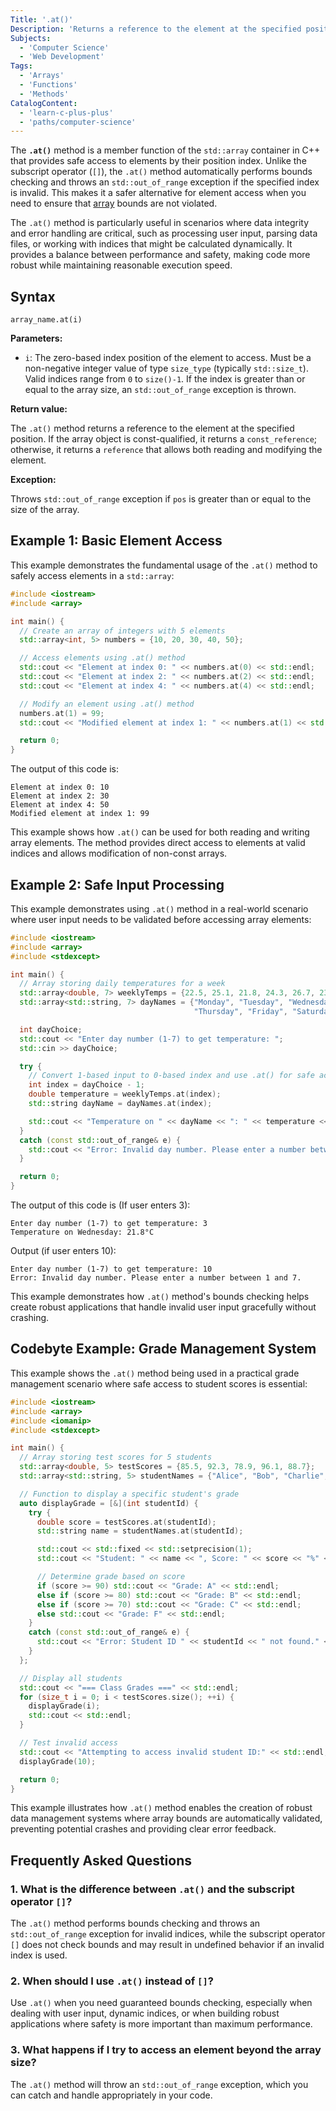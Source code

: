 ```yaml
---
Title: '.at()'
Description: 'Returns a reference to the element at the specified position with bounds checking in std::array containers.'
Subjects:
  - 'Computer Science'
  - 'Web Development'
Tags:
  - 'Arrays'
  - 'Functions'
  - 'Methods'
CatalogContent:
  - 'learn-c-plus-plus'
  - 'paths/computer-science'
---
```


The **`.at()`** method is a member function of the `std::array` container in C++ that provides safe access to elements by their position index. Unlike the subscript operator (`[]`), the `.at()` method automatically performs bounds checking and throws an `std::out_of_range` exception if the specified index is invalid. This makes it a safer alternative for element access when you need to ensure that [array](https://www.codecademy.com/resources/docs/cpp/arrays) bounds are not violated.

The `.at()` method is particularly useful in scenarios where data integrity and error handling are critical, such as processing user input, parsing data files, or working with indices that might be calculated dynamically. It provides a balance between performance and safety, making code more robust while maintaining reasonable execution speed.

## Syntax

```pseudo
array_name.at(i)
```

**Parameters:**

- `i`: The zero-based index position of the element to access. Must be a non-negative integer value of type `size_type` (typically `std::size_t`). Valid indices range from `0` to `size()-1`. If the index is greater than or equal to the array size, an `std::out_of_range` exception is thrown.

**Return value:**

The `.at()` method returns a reference to the element at the specified position. If the array object is const-qualified, it returns a `const_reference`; otherwise, it returns a `reference` that allows both reading and modifying the element.

**Exception:**

Throws `std::out_of_range` exception if `pos` is greater than or equal to the size of the array.

## Example 1: Basic Element Access

This example demonstrates the fundamental usage of the `.at()` method to safely access elements in a `std::array`:

```cpp
#include <iostream>
#include <array>

int main() {
  // Create an array of integers with 5 elements
  std::array<int, 5> numbers = {10, 20, 30, 40, 50};

  // Access elements using .at() method
  std::cout << "Element at index 0: " << numbers.at(0) << std::endl;
  std::cout << "Element at index 2: " << numbers.at(2) << std::endl;
  std::cout << "Element at index 4: " << numbers.at(4) << std::endl;

  // Modify an element using .at() method
  numbers.at(1) = 99;
  std::cout << "Modified element at index 1: " << numbers.at(1) << std::endl;

  return 0;
}
```

The output of this code is:

```shell
Element at index 0: 10
Element at index 2: 30
Element at index 4: 50
Modified element at index 1: 99
```

This example shows how `.at()` can be used for both reading and writing array elements. The method provides direct access to elements at valid indices and allows modification of non-const arrays.

## Example 2: Safe Input Processing

This example demonstrates using `.at()` method in a real-world scenario where user input needs to be validated before accessing array elements:

```cpp
#include <iostream>
#include <array>
#include <stdexcept>

int main() {
  // Array storing daily temperatures for a week
  std::array<double, 7> weeklyTemps = {22.5, 25.1, 21.8, 24.3, 26.7, 23.9, 20.2};
  std::array<std::string, 7> dayNames = {"Monday", "Tuesday", "Wednesday",
                                         "Thursday", "Friday", "Saturday", "Sunday"};

  int dayChoice;
  std::cout << "Enter day number (1-7) to get temperature: ";
  std::cin >> dayChoice;

  try {
    // Convert 1-based input to 0-based index and use .at() for safe access
    int index = dayChoice - 1;
    double temperature = weeklyTemps.at(index);
    std::string dayName = dayNames.at(index);

    std::cout << "Temperature on " << dayName << ": " << temperature << "°C" << std::endl;
  }
  catch (const std::out_of_range& e) {
    std::cout << "Error: Invalid day number. Please enter a number between 1 and 7." << std::endl;
  }

  return 0;
}
```

The output of this code is (If user enters 3):

```shell
Enter day number (1-7) to get temperature: 3
Temperature on Wednesday: 21.8°C
```

Output (if user enters 10):

```shell
Enter day number (1-7) to get temperature: 10
Error: Invalid day number. Please enter a number between 1 and 7.
```

This example demonstrates how `.at()` method's bounds checking helps create robust applications that handle invalid user input gracefully without crashing.

## Codebyte Example: Grade Management System

This example shows the `.at()` method being used in a practical grade management scenario where safe access to student scores is essential:

```cpp
#include <iostream>
#include <array>
#include <iomanip>
#include <stdexcept>

int main() {
  // Array storing test scores for 5 students
  std::array<double, 5> testScores = {85.5, 92.3, 78.9, 96.1, 88.7};
  std::array<std::string, 5> studentNames = {"Alice", "Bob", "Charlie", "Diana", "Eve"};

  // Function to display a specific student's grade
  auto displayGrade = [&](int studentId) {
    try {
      double score = testScores.at(studentId);
      std::string name = studentNames.at(studentId);

      std::cout << std::fixed << std::setprecision(1);
      std::cout << "Student: " << name << ", Score: " << score << "%" << std::endl;

      // Determine grade based on score
      if (score >= 90) std::cout << "Grade: A" << std::endl;
      else if (score >= 80) std::cout << "Grade: B" << std::endl;
      else if (score >= 70) std::cout << "Grade: C" << std::endl;
      else std::cout << "Grade: F" << std::endl;
    }
    catch (const std::out_of_range& e) {
      std::cout << "Error: Student ID " << studentId << " not found." << std::endl;
    }
  };

  // Display all students
  std::cout << "=== Class Grades ===" << std::endl;
  for (size_t i = 0; i < testScores.size(); ++i) {
    displayGrade(i);
    std::cout << std::endl;
  }

  // Test invalid access
  std::cout << "Attempting to access invalid student ID:" << std::endl;
  displayGrade(10);

  return 0;
}
```

This example illustrates how `.at()` method enables the creation of robust data management systems where array bounds are automatically validated, preventing potential crashes and providing clear error feedback.

## Frequently Asked Questions

### 1. What is the difference between `.at()` and the subscript operator `[]`?

The `.at()` method performs bounds checking and throws an `std::out_of_range` exception for invalid indices, while the subscript operator `[]` does not check bounds and may result in undefined behavior if an invalid index is used.

### 2. When should I use `.at()` instead of `[]`?

Use `.at()` when you need guaranteed bounds checking, especially when dealing with user input, dynamic indices, or when building robust applications where safety is more important than maximum performance.

### 3. What happens if I try to access an element beyond the array size?

The `.at()` method will throw an `std::out_of_range` exception, which you can catch and handle appropriately in your code.
